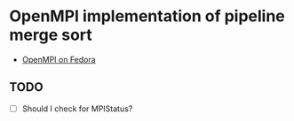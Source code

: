 # OpenMPI implementation of pipeline merge sort

- [OpenMPI on Fedora](https://brandonrozek.com/blog/openmpi-fedora/)

## TODO

- [ ] Should I check for MPIStatus?
